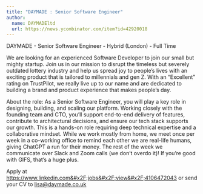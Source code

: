 ```yaml
---
title: "DAYMADE : Senior Software Engineer"
author:
  name: DAYMADEltd
  url: https://news.ycombinator.com/item?id=42920018
---
```

DAYMADE - Senior Software Engineer - Hybrid (London) - Full Time

We are looking for an experienced Software Developer to join our small but mighty startup. Join us in our mission to disrupt the timeless but severely outdated lottery industry and help us spread joy to people’s lives with an exciting product that is tailored to millennials and gen Z. With an “Excellent” rating on TrustPilot, we really live up to our name and are dedicated to building a brand and product experience that makes people’s day.

About the role:
As a Senior Software Engineer, you will play a key role in designing, building, and scaling our platform. Working closely with the founding team and CTO, you’ll support end-to-end delivery of features, contribute to architectural decisions, and ensure our tech stack supports our growth. This is a hands-on role requiring deep technical expertise and a collaborative mindset. While we work mostly from home, we meet once per week in a co-working office to remind each other we are real-life humans, giving ChatGPT a run for their money. The rest of the week we communicate over Slack and Zoom calls (we don’t overdo it)! If you’re good with GIFS, that’s a huge plus.

Apply at <a href="https:&#x2F;&#x2F;www.linkedin.com&#x2F;jobs&#x2F;view&#x2F;4106472043" rel="nofollow">https:&#x2F;&#x2F;www.linkedin.com&#x2F;jobs&#x2F;view&#x2F;4106472043</a> or send your CV to lisa@daymade.co.uk
<JobApplication />
